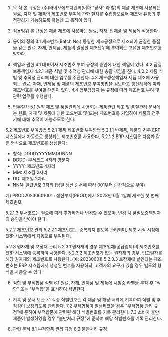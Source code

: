 1. 목 적
본 규정은 (주)바이오에프디엔씨(이하 "당사" 라 함)의 제품 제조에 사용되는 원료, 자재 및 제품의 제조번호 부여에 관한 절차를 수립함으로써 제조와 유통의 추적관리가 가능하도록 하는데 그 목적이 있다.

2. 적용범위
본 규정은 제품 제조에 사용하는 원료, 자재, 반제품 및 제품에 적용한다.

3. 용어의 정의
3.1 제조번호(Batch No.)
동일한 제조공정으로 제조되어 균질한 품질을 갖는 원료, 자재, 반제품, 제품의 일정한 제조단위에 부여되는 고유한 제조번호를 말한다.

4. 책임과 권한
4.1 대표이사
    제조번호 부여 규정의 승인에 대한 책임이 있다.
4.2 품질보증책임자
    4.2.1 제품 식별 및 추적성 관리에 대한 총괄 책임을 진다.
    4.2.2 제품 식별 및 추적성 관리에 대한 업무를 주관한다.
4.3 제조생산책임자
    제품 제조에 사용되는 원료, 자재, 반제품 및 제품의 제조번호 부여방법을 검토하고 생산계획에 따라 제조번호를 부여할 책임이 있다.
4.4 업무담당자
    본 규정에 따라 제조번호 부여 및 관련 업무를 수행한다.

5. 업무절차
5.1 원칙
제조 및 품질관리에 사용되는 제품관련 제조 및 품질관리 문서에는 원료, 자재 및 제품에 대한 코드번호 및(또는) 제조번호를 기입하여 제품의 전주기에 대해 추적이 가능하도록 한다.

5.2 제조번호 부여방법
5.2.1 제품 제조번호 부여방법
5.2.1.1 반제품, 제품의 경우 ERP 시스템에서 자동으로 생성되는 제조번호를 사용한다.
5.2.1.2 ERP 시스템은 다음과 같은 형식으로 제조번호를 생성한다:
- 형식: DDDDYYYYMMDDNNN
- DDDD: 부서코드 4자리 영문자
- YYYY: 제조년도 4자리
- MM: 제조월 2자리
- DD: 제조일 2자리
- NNN: 일련번호 3자리 (당일 생산 순서에 따라 001부터 순차적으로 부여)

예) PROD20230601001 : 생산부서(PROD)에서 2023년 6월 1일에 제조한 첫 번째 제조번호

5.2.1.3 부서코드는 필요에 따라 추가하거나 변경할 수 있으며, 변경 시 품질보증책임자의 승인을 받아야 한다.

5.2.2 제조번호 관리
5.2.2.1 제조번호는 중복되지 않도록 관리되며, 제조 시작 시점에 ERP 시스템에서 자동으로 부여된다.

5.2.3 원자재 및 포장재 관리
5.2.3.1 원자재의 경우 제조업체(공급업체)의 제조번호를 ERP 시스템에 등록하여 사용한다.
5.2.3.2 제조번호가 없는 원자재의 경우, 입고일자를 해당 원자재의 제조번호로 사용한다. (예: 20230601)
5.2.3.3 포장재에 날인되는 제조번호는 ERP 시스템에서 생성된 번호를 사용하되, 고객사의 요구가 있을 경우 별도의 형식을 사용할 수 있다.

6. 적합 및 부적합품 식별
6.1 원료, 자재, 반제품 및 제품에 시험중 라벨을 부착 후 "적합" 또는 "부적합"을 표시하여 식별한다.

7. 기록 및 문서 보관 
7.1 각종 식별번호는 각 제품 및 해당 서류에 기록하여 식별 및 추적성이 보장되도록 관리한다.
7.2 부적합품이 발생하였을 경우 "부적합품 관리 규정"에 준하여 부적합품에 관련된 해당 식별번호를 기록 관리한다.
7.3 소비자 불만 제품이 발생하였을 경우 "불만처리 규정"에 준하여 해당 식별번호를 기록 관리한다.

8. 관련 문서
8.1 부적합품 관리 규정
8.2 불만처리 규정